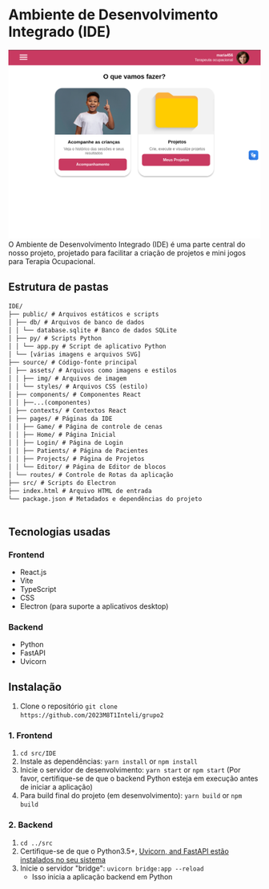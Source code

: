 # Ambiente de Desenvolvimento Integrado (IDE)

![IDE Main Screen](../../docs/img/ide.png)
O Ambiente de Desenvolvimento Integrado (IDE) é uma parte central do nosso projeto, projetado para facilitar a criação de projetos e mini jogos para Terapia Ocupacional.

## Estrutura de pastas
```
IDE/
├── public/ # Arquivos estáticos e scripts
│ ├── db/ # Arquivos de banco de dados
│ │ └── database.sqlite # Banco de dados SQLite
│ ├── py/ # Scripts Python
│ │ └── app.py # Script de aplicativo Python
│ └── [várias imagens e arquivos SVG]
├── source/ # Código-fonte principal
│ ├── assets/ # Arquivos como imagens e estilos
│ │ ├── img/ # Arquivos de imagem
│ │ └── styles/ # Arquivos CSS (estilo)
│ ├── components/ # Componentes React
│ │ ├──...(componentes)
│ ├── contexts/ # Contextos React
│ ├── pages/ # Páginas da IDE
│ │ ├── Game/ # Página de controle de cenas
│ │ ├── Home/ # Página Inicial
│ │ ├── Login/ # Página de Login
│ │ ├── Patients/ # Página de Pacientes
│ │ ├── Projects/ # Página de Projetos
│ │ └── Editor/ # Página de Editor de blocos
│ └── routes/ # Controle de Rotas da aplicação
├── src/ # Scripts do Electron
├── index.html # Arquivo HTML de entrada
└── package.json # Metadados e dependências do projeto


```


## Tecnologias usadas
### Frontend
- React.js
- Vite
- TypeScript
- CSS
- Electron (para suporte a aplicativos desktop)

### Backend
- Python
- FastAPI
- Uvicorn

## Instalação
1. Clone o repositório `git clone https://github.com/2023M8T1Inteli/grupo2`

### 1. Frontend
1. `cd src/IDE`
2. Instale as dependências: `yarn install` or `npm install`
3. Inicie o servidor de desenvolvimento: `yarn start` or `npm start` (Por favor, certifique-se de que o backend Python esteja em execução antes de iniciar a aplicação)
4. Para build final do projeto (em desenvolvimento): `yarn build` or `npm build`

### 2. Backend
1. `cd ../src`
2. Certifique-se de que o Python3.5+, [Uvicorn, and FastAPI estão instalados no seu sistema](https://fastapi.tiangolo.com/tutorial/)
3. Inicie o servidor "bridge": `uvicorn bridge:app --reload`
   - Isso inicia a aplicação backend em Python